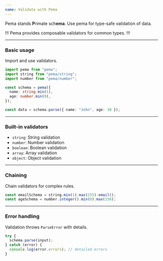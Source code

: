 ```yaml
---
name: Validate with Pema
---
```


Pema stands **P**rimate sch**ema**. Use pema for type-safe validation of data.

!!!
Pema provides composable validators for common types.
!!!

---

### Basic usage

Import and use validators.

```ts
import pema from "pema";
import string from "pema/string";
import number from "pema/number";

const schema = pema({
  name: string.min(1),
  age: number.min(0),
});

const data = schema.parse({ name: "John", age: 30 });
```

---

### Built-in validators

- `string`: String validation
- `number`: Number validation
- `boolean`: Boolean validation
- `array`: Array validation
- `object`: Object validation

---

### Chaining

Chain validators for complex rules.

```ts
const emailSchema = string.min(1).max(255).email();
const ageSchema = number.integer().min(0).max(150);
```

---

### Error handling

Validation throws `ParseError` with details.

```ts
try {
  schema.parse(input);
} catch (error) {
  console.log(error.errors); // detailed errors
}
